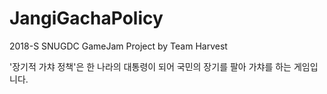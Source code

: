 # JangiGachaPolicy
2018-S SNUGDC GameJam Project by Team Harvest

'장기적 가챠 정책'은 한 나라의 대통령이 되어 국민의 장기를 팔아 가챠를 하는 게임입니다.
